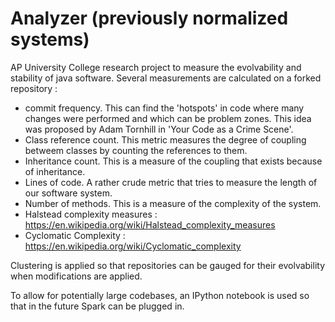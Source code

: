 # Analyzer (previously normalized systems)
AP University College research project to measure the evolvability and stability of java software.
Several measurements are calculated on a forked repository :
* commit frequency. This can find the 'hotspots' in code where many changes were performed and which can be problem zones. This idea was proposed by Adam Tornhill in 'Your Code as a Crime Scene'.
* Class reference count. This metric measures the degree of coupling betweem classes by counting the references to them.
* Inheritance count. This is a measure of the coupling that exists because of inheritance.
* Lines of code. A rather crude metric that tries to measure the length of our software system.
* Number of methods. This is a measure of the complexity of the system.
* Halstead complexity measures : https://en.wikipedia.org/wiki/Halstead_complexity_measures
* Cyclomatic Complexity : https://en.wikipedia.org/wiki/Cyclomatic_complexity

Clustering is applied so that repositories can be gauged for their evolvability when modifications are applied.

To allow for potentially large codebases, an IPython notebook is used so that in the future Spark can be plugged in.
